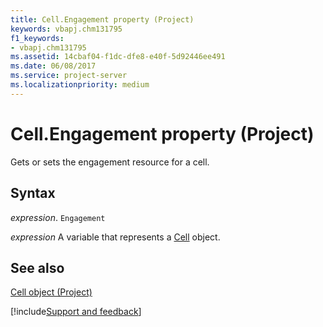 ```yaml
---
title: Cell.Engagement property (Project)
keywords: vbapj.chm131795
f1_keywords:
- vbapj.chm131795
ms.assetid: 14cbaf04-f1dc-dfe8-e40f-5d92446ee491
ms.date: 06/08/2017
ms.service: project-server
ms.localizationpriority: medium
---
```



# Cell.Engagement property (Project)

Gets or sets the engagement resource for a cell. 


## Syntax

_expression_. `Engagement`

_expression_ A variable that represents a [Cell](./Project.Cell.md) object.


## See also


[Cell object (Project)](Project.Cell.md)

[!include[Support and feedback](~/includes/feedback-boilerplate.md)]